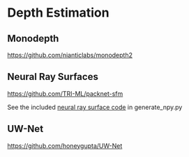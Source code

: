 # Depth Estimation
## Monodepth
https://github.com/nianticlabs/monodepth2

## Neural Ray Surfaces
https://github.com/TRI-ML/packnet-sfm

See the included [neural ray surface code](https://github.com/TRI-ML/packnet-sfm/issues/115) in generate_npy.py

## UW-Net
https://github.com/honeygupta/UW-Net
